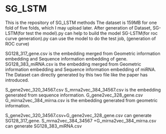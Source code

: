 # SG_LSTM
This is the repository of SG_LSTM methods 
The dataset is 159MB for one fold of five folds, which I may upload later.
After generation of Dataset, SG-LSTM(for test the model).py can help to build the model
SG-LSTM(for roc curve generation).py can use the model to do the test job, (generation of ROC curve)

SG128_317_gene.csv is the embedding merged from Geometric information embedding and Sequence information embedding of gene.
SG128_383_miRNA.csv is the embedding merged from Geometric information embedding and Sequence information embedding of miRNA.
The Dataset can directly generated by this two file like the paper has introduced.

S_gene2vec_320_34567.csv S_mrna2vec_384_34567.csv is the embedding generated from sequence information.
G_gene2vec_328_gene.csv G_mirna2vec_384_mirna.csv is the embedding generated from geometric information.

S_gene2vec_320_34567.csv+G_gene2vec_328_gene.csv can generate SG128_317_gene.
S_mrna2vec_384_34567 +G_mirna2vec_384_mirna.csv can generate SG128_383_miRNA.csv

